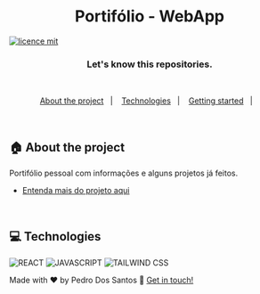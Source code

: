 <h1 align="center">
Portifólio - WebApp
</h1>

[![licence mit](https://img.shields.io/badge/licence-MIT-blue.svg)](./LICENSE)


<h3 align="center">
  Let's know this repositories.
</h3>

<br>

<p align="center">
  <a href="#house-about-the-project">About the project</a>&nbsp;&nbsp;&nbsp;|&nbsp;&nbsp;&nbsp;
  <a href="#computer-technologies">Technologies</a>&nbsp;&nbsp;&nbsp;|&nbsp;&nbsp;&nbsp;
  <a href="#construction_worker-installation">Getting started</a>&nbsp;&nbsp;&nbsp;|&nbsp;&nbsp;&nbsp;
</p>

<br>


## :house: About the project
Portifólio pessoal com informações e alguns projetos já feitos.

- [Entenda mais do projeto aqui](./STRUCTURE.md)
<br>

## :computer: Technologies

![REACT](https://img.shields.io/badge/React-20232A?style=for-the-badge&logo=react&logoColor=61DAFB)
![JAVASCRIPT](https://img.shields.io/badge/JavaScript-323330?style=for-the-badge&logo=javascript&logoColor=F7DF1E)
![TAILWIND CSS](https://img.shields.io/badge/Tailwind_CSS-38B2AC?style=for-the-badge&logo=tailwind-css&logoColor=white)

Made with ♥ by Pedro Dos Santos :wave: [Get in touch!](https://www.linkedin.com/in/pedro-lucas-dos-santos/)
